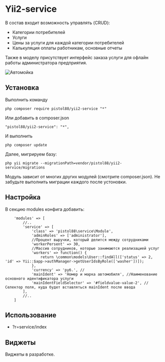 Yii2-service
==========

В состав входит возможность управлять (CRUD):

* Категории потребителей
* Услуги
* Цены за услуги для каждой категории потребителей
* Калькуляция оплаты работникам, основные отчеты

Также в моделу присутствует интерфейс заказа услуги для офлайн работы администратора предприятия.

![Автомойка](https://cloud.githubusercontent.com/assets/8104605/17052406/c0426774-5016-11e6-81af-75c8865a0639.png)

Установка
---------------------------------
Выполнить команду

```
php composer require pistol88/yii2-service "*"
```

Или добавить в composer.json

```
"pistol88/yii2-service": "*",
```

И выполнить

```
php composer update
```

Далее, мигрируем базу:

```
php yii migrate --migrationPath=vendor/pistol88/yii2-service/migrations
```

Модуль зависит от многих других модулей (смотрите composer.json). Не забудьте выполнить миграции каждого после устоновки.

Настройка
---------------------------------

В секцию modules конфига добавить:

```
    'modules' => [
        //..
        'service' => [
            'class' => 'pistol88\service\Module',
            'adminRoles' => ['administrator'],
            //Процент выручки, который делится между сотрудниками
            'workerPersent' => 30,
            //Массив сотрудников, которые занимаются реализацией услуг
            'workers' => function() {
                return \common\models\User::findAll(['status' => 2, 'id' => Yii::$app->authManager->getUserIdsByRole(['washer'])]);
            },
            'currency' => 'руб.', //
            'mainIdent' => 'Номер и марка автомобиля', //Наименование основного идентификатора услуги
            'mainIdentFieldSelector' => '#fieldvalue-value-2', //Селектор поля, куда будет вставляться mainIdent после ввода
        ],
        //..
    ]
```

Использование
---------------------------------
* ?r=service/index

Виджеты
---------------------------------
Виджеты в разработке.
